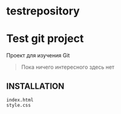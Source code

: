 # testrepository
Test git project
================

Проект для изучения Git

> Пока ничего интересного здесь нет

INSTALLATION
------------

        
    index.html
    style.css
      

